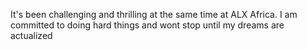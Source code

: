  It's been challenging and thrilling at the same time at ALX Africa. I am committed to doing hard things and wont stop until my dreams are actualized 
